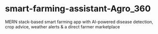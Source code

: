 # smart-farming-assistant-Agro_360
MERN stack-based smart farming app with AI-powered disease detection, crop advice, weather alerts &amp; a direct farmer marketplace
